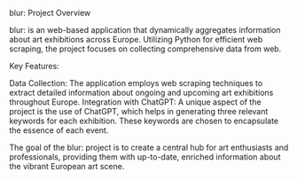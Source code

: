 blur: Project Overview

blur: is an web-based application that dynamically aggregates information about art exhibitions across Europe. Utilizing Python for efficient web scraping, the project focuses on collecting comprehensive data from web.

Key Features:

Data Collection: The application employs web scraping techniques to extract detailed information about ongoing and upcoming art exhibitions throughout Europe.
Integration with ChatGPT: A unique aspect of the project is the use of ChatGPT, which helps in generating three relevant keywords for each exhibition. These keywords are chosen to encapsulate the essence of each event.

The goal of the blur: project is to create a central hub for art enthusiasts and professionals, providing them with up-to-date, enriched information about the vibrant European art scene.
